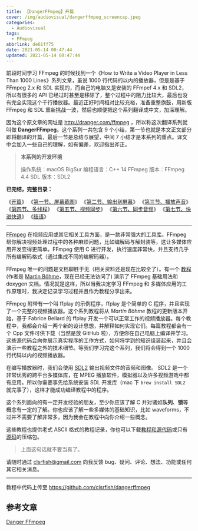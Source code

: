 ```yaml
---
title: 【DangerFFmpeg】开篇
cover: /img/audiovisual/dangerffmpeg_screencap.jpeg
categories:
  - Audiovisual
tags:
  - FFmpeg
abbrlink: de61ff75
date: 2021-05-14 00:47:44
updated: 2021-05-14 00:47:44
---
```


前段时间学习 FFmpeg 的时候找到一个《How to Write a Video Player in Less Than 1000 Lines》系列文章，虽说 1000 行代码的以内的播放器，但是是基于 FFmpeg 2.x 和 SDL 实现的，而自己的电脑又是安装的 FFmpef 4.x 和 SDL2，所以有很多的 API 已经过时甚至是移除了，整个过程中的阻力比较大，最后也没有完全实现这个千行播放器。最近正好时间相对比较充裕，准备重整旗鼓，用新版 FFmpeg 和 SDL 重新挑战一波，然后也顺便把这个系列翻译成中文，加深理解。

因为这个原文章的网址是 http://dranger.com/ffmpeg ，所以称这次翻译系列就叫做 **DangerFFmpeg**。这个系列一共包含 9 个小结，第一节也就是本文正文部分即将翻译的开篇，最后一节是总结与展望，中间 7 小结才是本系列的重点。译文中会加入一些自己的理解，如有偏差，欢迎指出斧正。

> **本系列的开发环境**
>
> 操作系统：macOS BigSur
> 编程语言：C++ 14
> FFmpeg 版本：FFmpeg 4.4
> SDL 版本：SDL2

**已完结，完整目录：**

《[开篇](/2021/05/14/8cf36b195b05.html)》
《[第一节、屏幕截图](/2021/05/15/1c458d50c524.html)》
《[第二节、输出到屏幕](/2021/05/16/aeb0b6c30d08.html)》
《[第三节、播放声音](/2021/05/20/d4b63d917433.html)》
《[第四节、多线程](/2021/05/22/71765970ad7e.html)》
《[第五节、视频同步](/2021/05/30/088658998748.html)》
《[第六节、同步音频](/2021/06/05/d8b51b0cff00.html)》
《[第七节、快进快退](/2021/06/09/2f01ccb59968.html)》
《[结语](/2021/06/19/7ddfef63d330.html)》

---

[FFmpeg](https://ffmpeg.org) 在视频应用或其它相关工具方面，是一款非常强大的工具库。FFmpeg 帮你解决视频处理过程中的各种麻烦问题，比如编解码与解封装等，这让多媒体应用开发变得更简单。FFmpeg 使用 C 进行开发，执行速度非常快，并且支持几乎所有编解码格式（通过集成不同的编解码器）。

FFmpeg 唯一的问题是文档聊胜于无（相关资料还是现在比较全了）。有一个 [教程](http://www.inb.uni-luebeck.de/~boehme/using_libavcodec.html) (作者是 [Martin Böhme](http://www.inb.uni-luebeck.de/staff/boehme-d.html)，现在已经无法访问了) 演示了 FFmpeg 基础用法和 doxygen 文档。情况就是这样，所以当我决定学习 FFmpeg 和 多媒体应用的工作原理时，我决定记录学习过程并且作为教程分享出来。

FFmpeg 附带有一个叫 ffplay 的示例程序，ffplay 是个简单的 C 程序，并且实现了一个完整的视频播放器。这个系列教程将从 *Martin Böhme* 教程的更新版本开始，基于 Fabrice Bellard 的 ffplay 开发一个可以正常工作的视频播放器。每个教程中，我都会介绍一两个新的设计思想，并解释如何实现它们。每篇教程都会有一个 Cpp 文件可供下载（当然是放 GitHub 啦），方便你在自己电脑上编译并学习。这些源代码会向你展示真实程序的工作方式，如何将学到的知识组装起来，并且会演示一些教程之外的技术细节。等我们学习完这个系列，我们将会得到一个 1000 行代码以内的视频播放器。

在编写播放器时，我们会使用 [SDL2](https://www.libsdl.org) 输出视频文件的音频和图像。 SDL2 是一个非常优秀的跨平台多媒体库，在 MPEG 播放软件，模拟器以及许多视频游戏中都有应用。所以你需要事先给系统安装 SDL 开发库（mac 下 `brew install SDL2` 就完事了），这样才能成功编译教程中的程序。

这个系列面向的有一定开发经验的朋友，至少你应该了解 C 并对诸如**队列**、**锁**等概念有一定的了解。你也应该了解一些多媒体的基础知识，比如 waveforms，不过并不需要了解非常多，因为我会在教程中向你介绍一些概念。

这些教程也提供老式 ASCII 格式的教程记录，你也可以下载[教程和源代码](http://dranger.com/ffmpeg/ffmpegtutorial.tar.gz)或只有[源码](http://dranger.com/ffmpeg/ffmpegsource.tar.gz)的压缩包。
> 上面这句话就不要当真了。

请随时通过 [clsrfish@gmail.com](mailto:clsrfish@gmail.com) 向我反馈 bug、疑问、评论、想法、功能或任何其它相关消息。


---

教程中代码上传至 https://github.com/clsrfish/dangerffmpeg


## 参考文章

[Danger FFmpeg](http://dranger.com/ffmpeg)